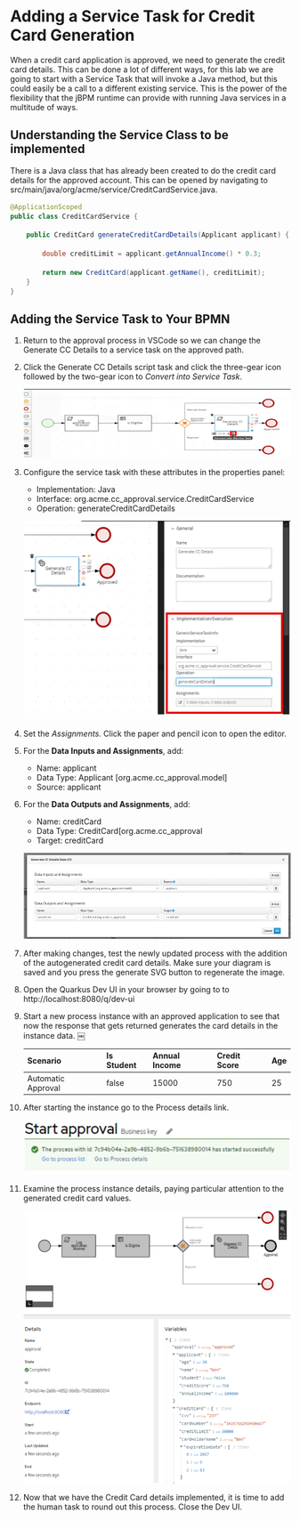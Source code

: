 # Adding a Service Task for Credit Card Generation

When a credit card application is approved, we need to generate the credit card details. This can be done a lot of different ways, for this lab we are going to start with a Service Task that will invoke a Java method, but this could easily be a call to a different existing service. This is the power of the flexibility that the jBPM runtime can provide with running Java services in a multitude of ways. 

## Understanding the Service Class to be implemented

There is a Java class that has already been created to do the credit card details for the approved account. This can be opened by navigating to src/main/java/org/acme/service/CreditCardService.java.

~~~java
@ApplicationScoped
public class CreditCardService {

    public CreditCard generateCreditCardDetails(Applicant applicant) {

        double creditLimit = applicant.getAnnualIncome() * 0.3;

        return new CreditCard(applicant.getName(), creditLimit);
    }
}

~~~

## Adding the Service Task to Your BPMN

1. Return to the approval process in VSCode so we can change the Generate CC Details to a service task on the approved path.

2. Click the Generate CC Details script task and click the three-gear icon followed by the two-gear icon to *Convert into Service Task*.

    ![Convert Service](images/convert-service.png)

3. Configure the service task with these attributes in the properties panel:

   - Implementation: Java
   - Interface: org.acme.cc_approval.service.CreditCardService
   - Operation: generateCreditCardDetails

    ![Service task properties](images/service-task-properties.png)

4. Set the *Assignments*. Click the paper and pencil icon to open the editor.

5. For the **Data Inputs and Assignments**, add:

    - Name: applicant
    - Data Type: Applicant [org.acme.cc_approval.model]
    - Source: applicant

6. For the **Data Outputs and Assignments**, add: 
 
    - Name: creditCard
    - Data Type: CreditCard[org.acme.cc_approval
    - Target: creditCard

    ![Service Task](images/st-input-output.png)

7. After making changes, test the newly updated process with the addition of the autogenerated credit card details. Make sure your diagram is saved and you press the generate SVG button to regenerate the image.

8. Open the Quarkus Dev UI in your browser by going to to http://localhost:8080/q/dev-ui 

7.	Start a new process instance with an approved application to see that now the response that gets returned generates the card details in the instance data. ￼

    |Scenario	| Is Student |Annual Income |Credit Score | Age |
    |-----|-------|-------|-------|-------|
    |Automatic Approval | 	false |	15000 |	750 |	25 |

8.	After starting the instance go to the Process details link.

    ![Process Details Service Task](images/st-details.png)
 
9.	Examine the process instance details, paying particular attention to the generated credit card values.

    ![Service Task Execution](images/st-execution.png)
 
10.	Now that we have the Credit Card details implemented, it is time to add the human task to round out this process. Close the Dev UI.
